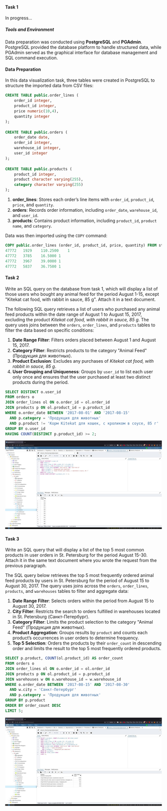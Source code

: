 #### Task 1
In progress...

##### Tools and Environment
Data preparation was conducted using **PostgreSQL** and **PGAdmin**. PostgreSQL provided the database platform to handle structured data, while PGAdmin served as the graphical interface for database management and SQL command execution.

#### Data Preparation
In this data visualization task, three tables were created in PostgreSQL to structure the imported data from CSV files:

```sql
CREATE TABLE public.order_lines (
    order_id integer,
    product_id integer,
    price numeric(10,4),
    quantity integer
);

CREATE TABLE public.orders (
    order_date date,
    order_id integer,
    warehouse_id integer,
    user_id integer
);

CREATE TABLE public.products (
    product_id integer,
    product character varying(255),
    category character varying(255)
);
```

1. **order_lines**: Stores each order’s line items with `order_id`, `product_id`, `price`, and `quantity`.
2. **orders**: Records order information, including `order_date`, `warehouse_id`, and `user_id`.
3. **products**: Contains product information, including `product_id`, `product name`, and `category`.

Data was then imported using the `COPY` command:

```sql
COPY public.order_lines (order_id, product_id, price, quantity) FROM stdin;
47772	1929	110.2500	1
47772	3785	16.5000	1
47772	3967	39.0000	1
47772	5837	36.7500	1
```

#### Task 2
Write an SQL query on the database from task 1, which will display a list of those users who bought any animal feed for the period August 1-15, except "Kitekat cat food, with rabbit in sauce, 85 g". Attach it in a text document.

The following SQL query retrieves a list of users who purchased any animal feed products within the date range of August 1 to August 15, 2017, excluding the product *Kitekat cat food, with rabbit in sauce, 85 g*. The query uses joins between the `orders`, `order_lines`, and `products` tables to filter the data based on specific conditions:

1. **Date Range Filter**: Filters orders placed between August 1 and August 15, 2017.
2. **Category Filter**: Restricts products to the category "Animal Feed" (Продукция для животных).
3. **Product Exclusion**: Excludes any purchases of *Kitekat cat food, with rabbit in sauce, 85 g*.
4. **User Grouping and Uniqueness**: Groups by `user_id` to list each user only once and ensures that the user purchased at least two distinct products during the period.

```sql
SELECT DISTINCT o.user_id
FROM orders o
JOIN order_lines ol ON o.order_id = ol.order_id
JOIN products p ON ol.product_id = p.product_id
WHERE o.order_date BETWEEN '2017-08-01' AND '2017-08-15'
  AND p.category = 'Продукция для животных'
  AND p.product != 'Корм Kitekat для кошек, с кроликом в соусе, 85 г'
GROUP BY o.user_id
HAVING COUNT(DISTINCT p.product_id) >= 2;
```

![Data Visualization Process - Task 2](task2.jpg)

#### Task 3
Write an SQL query that will display a list of the top 5 most common products in user orders in St. Petersburg for the period August 15-30. Attach it in the same text document where you wrote the request from the previous paragraph.

The SQL query below retrieves the top 5 most frequently ordered animal feed products by users in St. Petersburg for the period of August 15 to August 30, 2017. The query uses joins across the `orders`, `order_lines`, `products`, and `warehouses` tables to filter and aggregate data:

1. **Date Range Filter**: Selects orders within the period from August 15 to August 30, 2017.
2. **City Filter**: Restricts the search to orders fulfilled in warehouses located in St. Petersburg (Санкт-Петербург).
3. **Category Filter**: Limits the product selection to the category "Animal Feed" (Продукция для животных).
4. **Product Aggregation**: Groups results by `product` and counts each product’s occurrences in user orders to determine frequency.
5. **Top 5 Selection**: Orders the products by their `order_count` in descending order and limits the result to the top 5 most frequently ordered products.

```sql
SELECT p.product, COUNT(ol.product_id) AS order_count
FROM orders o
JOIN order_lines ol ON o.order_id = ol.order_id
JOIN products p ON ol.product_id = p.product_id
JOIN warehouses w ON o.warehouse_id = w.warehouse_id
WHERE o.order_date BETWEEN '2017-08-15' AND '2017-08-30'
  AND w.city = 'Санкт-Петербург'
  AND p.category = 'Продукция для животных'
GROUP BY p.product
ORDER BY order_count DESC
LIMIT 5;
```
![Data Visualization Process - Task 3](task3.jpg)
